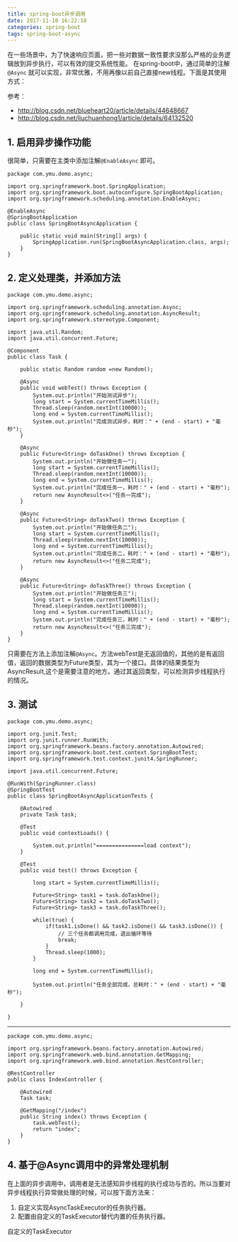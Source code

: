 ```yaml
---
title: spring-boot异步调用
date: 2017-11-10 16:22:18
categories: spring-boot
tags: spring-boot-async
---
```


在一些场景中，为了快速响应页面，把一些对数据一致性要求没那么严格的业务逻辑放到异步执行，可以有效的提交系统性能。
在spring-boot中，通过简单的注解 `@Async` 就可以实现，非常优雅，不用再像以前自己直接new线程。下面是其使用方式：

参考：
- http://blog.csdn.net/blueheart20/article/details/44648667
- http://blog.csdn.net/liuchuanhong1/article/details/64132520

## 1. 启用异步操作功能
很简单，只需要在主类中添加注解`@EnableAsync` 即可。

    package com.ymu.demo.async;
    
    import org.springframework.boot.SpringApplication;
    import org.springframework.boot.autoconfigure.SpringBootApplication;
    import org.springframework.scheduling.annotation.EnableAsync;
    
    @EnableAsync
    @SpringBootApplication
    public class SpringBootAsyncApplication {
    
    	public static void main(String[] args) {
    		SpringApplication.run(SpringBootAsyncApplication.class, args);
    	}
    }

## 2. 定义处理类，并添加方法

    package com.ymu.demo.async;
    
    import org.springframework.scheduling.annotation.Async;
    import org.springframework.scheduling.annotation.AsyncResult;
    import org.springframework.stereotype.Component;
    
    import java.util.Random;
    import java.util.concurrent.Future;
    
    @Component
    public class Task {
    
        public static Random random =new Random();
    
        @Async
        public void webTest() throws Exception {
            System.out.println("开始测试异步");
            long start = System.currentTimeMillis();
            Thread.sleep(random.nextInt(10000));
            long end = System.currentTimeMillis();
            System.out.println("完成测试异步，耗时：" + (end - start) + "毫秒");
        }
    
        @Async
        public Future<String> doTaskOne() throws Exception {
            System.out.println("开始做任务一");
            long start = System.currentTimeMillis();
            Thread.sleep(random.nextInt(10000));
            long end = System.currentTimeMillis();
            System.out.println("完成任务一，耗时：" + (end - start) + "毫秒");
            return new AsyncResult<>("任务一完成");
        }
    
        @Async
        public Future<String> doTaskTwo() throws Exception {
            System.out.println("开始做任务二");
            long start = System.currentTimeMillis();
            Thread.sleep(random.nextInt(10000));
            long end = System.currentTimeMillis();
            System.out.println("完成任务二，耗时：" + (end - start) + "毫秒");
            return new AsyncResult<>("任务二完成");
        }
    
        @Async
        public Future<String> doTaskThree() throws Exception {
            System.out.println("开始做任务三");
            long start = System.currentTimeMillis();
            Thread.sleep(random.nextInt(10000));
            long end = System.currentTimeMillis();
            System.out.println("完成任务三，耗时：" + (end - start) + "毫秒");
            return new AsyncResult<>("任务三完成");
        }
    }

只需要在方法上添加注解`@Async`。方法webTest是无返回值的，其他的是有返回值，返回的数据类型为Future类型，其为一个接口。具体的结果类型为AsyncResult,这个是需要注意的地方。通过其返回类型，可以检测异步线程执行的情况。

## 3. 测试

    package com.ymu.demo.async;
    
    import org.junit.Test;
    import org.junit.runner.RunWith;
    import org.springframework.beans.factory.annotation.Autowired;
    import org.springframework.boot.test.context.SpringBootTest;
    import org.springframework.test.context.junit4.SpringRunner;
    
    import java.util.concurrent.Future;
    
    @RunWith(SpringRunner.class)
    @SpringBootTest
    public class SpringBootAsyncApplicationTests {
    
        @Autowired
        private Task task;
    
        @Test
        public void contextLoads() {
    
            System.out.println("===============load context");
        }
    
        @Test
        public void test() throws Exception {
    
            long start = System.currentTimeMillis();
    
            Future<String> task1 = task.doTaskOne();
            Future<String> task2 = task.doTaskTwo();
            Future<String> task3 = task.doTaskThree();
    
            while(true) {
                if(task1.isDone() && task2.isDone() && task3.isDone()) {
                    // 三个任务都调用完成，退出循环等待
                    break;
                }
                Thread.sleep(1000);
            }
    
            long end = System.currentTimeMillis();
    
            System.out.println("任务全部完成，总耗时：" + (end - start) + "毫秒");
    
        }
    
    }

---
    package com.ymu.demo.async;
    
    import org.springframework.beans.factory.annotation.Autowired;
    import org.springframework.web.bind.annotation.GetMapping;
    import org.springframework.web.bind.annotation.RestController;
    
    @RestController
    public class IndexController {
    
        @Autowired
        Task task;
    
        @GetMapping("/index")
        public String index() throws Exception {
            task.webTest();
            return "index";
        }
    }
    
## 4. 基于@Async调用中的异常处理机制
   在上面的异步调用中，调用者是无法感知异步线程的执行成功与否的。所以当要对异步线程执行异常做处理的时候，可以按下面方法来：
   
1. 自定义实现AsyncTaskExecutor的任务执行器。
2. 配置由自定义的TaskExecutor替代内置的任务执行器。      

自定义的TaskExecutor

    
